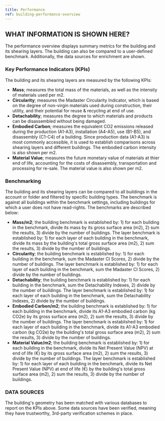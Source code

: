 ```yaml
---
title: Performance
ref: building-performance-overview
---
```


## WHAT INFORMATION IS SHOWN HERE?
The performance overview displays summary metrics for the building and its shearing layers. The building can also be compared to a user-defined benchmark. Additionally, the data sources for enrichment are shown.

### Key Performance Indicators (KPIs)
The building and its shearing layers are measured by the following KPIs:

- **Mass**; measures the total mass of the materials, as well as the intensity of materials used per m2.
- **Circularity**; measures the Madaster Circularity Indicator, which is based on the degree of non-virgin materials used during construction, their utility, and their potential for reuse & recycling at end of use.
- **Detachability**; measures the degree to which materials and products can be disassembled without being damaged.
- **Embodied Carbon**; measures the equivalent CO2 emissions released during the production (A1-A3), installation (A4-A5), use (B1-B5), and disassembly (C1-C4) of a building. Since production data (A1-A3) is most commonly accessible, it is used to establish comparisons across shearing layers and different buildings. The embodied carbon intensity is also shown per m2. 
- **Material Value**; measures the future monetary value of materials at thier end of life, accounting for the costs of disassembly, transportation and processing for re-sale. The material value is also shown per m2. 

### Benchmarking
The building and its shearing layers can be compared to all buildings in the account or folder and filtered by specific building types. The benchmark is against all buildings within the benchmark settings, including buildings for which a user does not have read-rights. The benchmarks are described below:

- **Mass/m2**; the building benchmark is established by: 1) for each building in the benchmark, divide its mass by its gross surface area (m2), 2) sum the results, 3) divide by the number of buildings. The layer benchmark is established by: 1) for each layer of each building in the benchmark, divide its mass by the building's total gross surface area (m2), 2) sum the results, 3) divide by the number of buildings.
- **Circularity**; the building benchmark is established by: 1) for each building in the benchmark, sum the Madaster CI Scores, 2) divide by the number of buildings. The layer benchmark is established by: 1) for each layer of each building in the benchmark, sum the Madaster CI Scores, 2) divide by the number of buildings. 
- **Detachability**; the building benchmark is established by: 1) for each building in the benchmark, sum the Detachability Indexes, 2) divide by the number of buildings. The layer benchmark is established by: 1) for each layer of each building in the benchmark, sum the Detachability Indexes, 2) divide by the number of buildings. 
- **Embodied Carbon/m2**; the building benchmark is established by: 1) for each building in the benchmark, divide its A1-A3 embodied carbon (kg CO2e) by its gross surface area (m2), 2) sum the results, 3) divide by the number of buildings. The layer benchmark is established by: 1) for each layer of each building in the benchmark, divide its A1-A3 embodied carbon (kg CO2e) by the building's total gross surface area (m2), 2) sum the results, 3) divide by the number of buildings.
- **Material Value/m2**; the building benchmark is established by: 1) for each building in the benchmark, divide its Net Present Value (NPV) at end of life (€) by its gross surface area (m2), 2) sum the results, 3) divide by the number of buildings. The layer benchmark is established by: 1) for each layer of each building in the benchmark, divide its Net Present Value (NPV) at end of life (€) by the building's total gross surface area (m2), 2) sum the results, 3) divide by the number of buildings.

### DATA SOURCES
The building's geometry has been matched with various databases to report on the KPIs above. Some data sources have been verified, meaning they have trustworthy, 3rd-party verification schemes in place. 